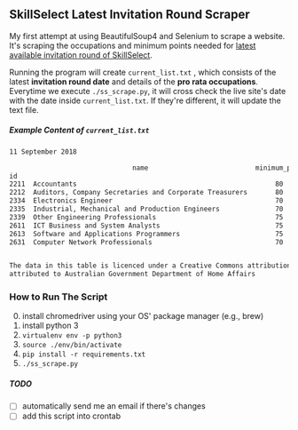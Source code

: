 ## SkillSelect Latest Invitation Round Scraper

My first attempt at using BeautifulSoup4 and Selenium to scrape a website. It's scraping the occupations and minimum points needed for [latest available invitation round of SkillSelect](https://immi.homeaffairs.gov.au/visas/working-in-australia/skillselect/invitation-rounds).

Running the program will create `current_list.txt` , which consists of the latest **invitation round date** and details of the **pro rata occupations**. Everytime we execute `./ss_scrape.py`, it will cross check the live site's date with the date inside `current_list.txt`. If they're different, it will update the text file.

##### Example Content of `current_list.txt`

```txt
11 September 2018

                               name                           minimum_point    date_of_effect
id
2211  Accountants                                                  80        25/05/2018 9:59am
2212  Auditors, Company Secretaries and Corporate Treasurers       80        1/05/2018 10:54am
2334  Electronics Engineer                                         70        15/11/2017 10:32am
2335  Industrial, Mechanical and Production Engineers              70        18/01/2018 9:55pm
2339  Other Engineering Professionals                              75        3/07/2018 6:37pm
2611  ICT Business and System Analysts                             75        28/05/2018 6:25pm
2613  Software and Applications Programmers                        75        20/08/2018 3:13pm
2631  Computer Network Professionals                               70        17/01/2018 11:36am


The data in this table is licenced under a Creative Commons attribution 3.0 Australia licence,
attributed to Australian Government Department of Home Affairs
```

### How to Run The Script

0. install chromedriver using your OS' package manager (e.g., brew)
1. install python 3
2. `virtualenv env -p python3`
3. `source ./env/bin/activate`
4. `pip install -r requirements.txt`
5. `./ss_scrape.py`

##### TODO

-   [ ] automatically send me an email if there's changes
-   [ ] add this script into crontab
